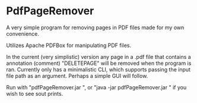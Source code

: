 # PdfPageRemover
A very simple program for removing pages in PDF files made for my own convenience.

Utilizes Apache PDFBox for manipulating PDF files.

In the current (very simplistic) version any page in a .pdf file that contains a annotation (comment) "DELETEPAGE" will be removed when the program is ran.
Currently only has a minimalistic CLI, which supports passing the input file path as an argument. Perhaps a simple GUI will follow.

Run with "pdfPageRemover.jar <inputFilePath>", or "java -jar pdfPageRemover.jar <inputFilePath>" if you wish to see sout prints.
